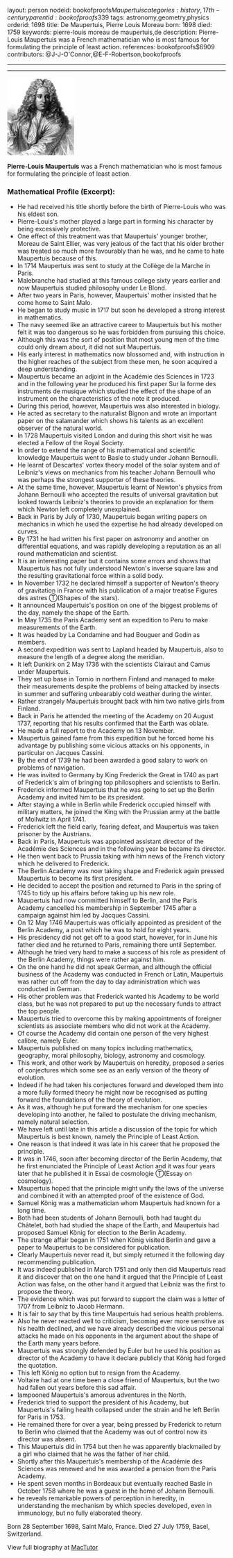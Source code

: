 layout: person
nodeid: bookofproofs$Maupertuis
categories: history,17th-century
parentid: bookofproofs$339
tags: astronomy,geometry,physics
orderid: 1698
title: De Maupertuis, Pierre Louis Moreau
born: 1698
died: 1759
keywords: pierre-louis moreau de maupertuis,de
description: Pierre-Louis Maupertuis was a French mathematician who is most famous for formulating the principle of least action.
references: bookofproofs$6909
contributors: @J-J-O'Connor,@E-F-Robertson,bookofproofs

---



---

![Maupertuis.jpg](https://github.com/bookofproofs/bookofproofs.github.io/blob/main/_sources/_assets/images/portraits/Maupertuis.jpg?raw=true)

**Pierre-Louis Maupertuis** was a French mathematician who is most famous for formulating the principle of least action.

### Mathematical Profile (Excerpt):
* He had received his title shortly before the birth of Pierre-Louis who was his eldest son.
* Pierre-Louis's mother played a large part in forming his character by being excessively protective.
* One effect of this treatment was that Maupertuis' younger brother, Moreau de Saint Ellier, was very jealous of the fact that his older brother was treated so much more favourably than he was, and he came to hate Maupertuis because of this.
* In 1714 Maupertuis was sent to study at the Collège de la Marche in Paris.
* Malebranche had studied at this famous college sixty years earlier and now Maupertuis studied philosophy under Le Blond.
* After two years in Paris, however, Maupertuis' mother insisted that he come home to Saint Malo.
* He began to study music in 1717 but soon he developed a strong interest in mathematics.
* The navy seemed like an attractive career to Maupertuis but his mother felt it was too dangerous so he was forbidden from pursuing this choice.
* Although this was the sort of position that most young men of the time could only dream about, it did not suit Maupertuis.
* His early interest in mathematics now blossomed and, with instruction in the higher reaches of the subject from these men, he soon acquired a deep understanding.
* Maupertuis became an adjoint in the Académie des Sciences in 1723 and in the following year he produced his first paper Sur la forme des instruments de musique which studied the effect of the shape of an instrument on the characteristics of the note it produced.
* During this period, however, Maupertuis was also interested in biology.
* He acted as secretary to the naturalist Bignon and wrote an important paper on the salamander which shows his talents as an excellent observer of the natural world.
* In 1728 Maupertuis visited London and during this short visit he was elected a Fellow of the Royal Society.
* In order to extend the range of his mathematical and scientific knowledge Maupertuis went to Basle to study under Johann Bernoulli.
* He learnt of Descartes' vortex theory model of the solar system and of Leibniz's views on mechanics from his teacher Johann Bernoulli who was perhaps the strongest supporter of these theories.
* At the same time, however, Maupertuis learnt of Newton's physics from Johann Bernoulli who accepted the results of universal gravitation but looked towards Leibniz's theories to provide an explanation for them which Newton left completely unexplained.
* Back in Paris by July of 1730, Maupertuis began writing papers on mechanics in which he used the expertise he had already developed on curves.
* By 1731 he had written his first paper on astronomy and another on differential equations, and was rapidly developing a reputation as an all round mathematician and scientist.
* It is an interesting paper but it contains some errors and shows that Maupertuis has not fully understood Newton's inverse square law and the resulting gravitational force within a solid body.
* In November 1732 he declared himself a supporter of Newton's theory of gravitation in France with his publication of a major treatise Figures des astres Ⓣ(Shapes of the stars).
* It announced Maupertuis's position on one of the biggest problems of the day, namely the shape of the Earth.
* In May 1735 the Paris Academy sent an expedition to Peru to make measurements of the Earth.
* It was headed by La Condamine and had Bouguer and Godin as members.
* A second expedition was sent to Lapland headed by Maupertuis, also to measure the length of a degree along the meridian.
* It left Dunkirk on 2 May 1736 with the scientists Clairaut and Camus under Maupertuis.
* They set up base in Tornio in northern Finland and managed to make their measurements despite the problems of being attacked by insects in summer and suffering unbearably cold weather during the winter.
* Rather strangely Maupertuis brought back with him two native girls from Finland.
* Back in Paris he attended the meeting of the Academy on 20 August 1737, reporting that his results confirmed that the Earth was oblate.
* He made a full report to the Academy on 13 November.
* Maupertuis gained fame from this expedition but he forced home his advantage by publishing some vicious attacks on his opponents, in particular on Jacques Cassini.
* By the end of 1739 he had been awarded a good salary to work on problems of navigation.
* He was invited to Germany by King Frederick the Great in 1740 as part of Frederick's aim of bringing top philosophers and scientists to Berlin.
* Frederick informed Maupertuis that he was going to set up the Berlin Academy and invited him to be its president.
* After staying a while in Berlin while Frederick occupied himself with military matters, he joined the King with the Prussian army at the battle of Mollwitz in April 1741.
* Frederick left the field early, fearing defeat, and Maupertuis was taken prisoner by the Austrians.
* Back in Paris, Maupertuis was appointed assistant director of the Académie des Sciences and in the following year be became its director.
* He then went back to Prussia taking with him news of the French victory which he delivered to Frederick.
* The Berlin Academy was now taking shape and Frederick again pressed Maupertuis to become its first president.
* He decided to accept the position and returned to Paris in the spring of 1745 to tidy up his affairs before taking up his new role.
* Maupertuis had now committed himself to Berlin, and the Paris Academy cancelled his membership in September 1745 after a campaign against him led by Jacques Cassini.
* On 12 May 1746 Maupertuis was officially appointed as president of the Berlin Academy, a post which he was to hold for eight years.
* His presidency did not get off to a good start, however, for in June his father died and he returned to Paris, remaining there until September.
* Although he tried very hard to make a success of his role as president of the Berlin Academy, things were rather against him.
* On the one hand he did not speak German, and although the official business of the Academy was conducted in French or Latin, Maupertuis was rather cut off from the day to day administration which was conducted in German.
* His other problem was that Frederick wanted his Academy to be world class, but he was not prepared to put up the necessary funds to attract the top people.
* Maupertuis tried to overcome this by making appointments of foreigner scientists as associate members who did not work at the Academy.
* Of course the Academy did contain one person of the very highest calibre, namely Euler.
* Maupertuis published on many topics including mathematics, geography, moral philosophy, biology, astronomy and cosmology.
* This work, and other work by Maupertuis on heredity, proposed a series of conjectures which some see as an early version of the theory of evolution.
* Indeed if he had taken his conjectures forward and developed them into a more fully formed theory he might now be recognised as putting forward the foundations of the theory of evolution.
* As it was, although he put forward the mechanism for one species developing into another, he failed to postulate the driving mechanism, namely natural selection.
* We have left until late in this article a discussion of the topic for which Maupertuis is best known, namely the Principle of Least Action.
* One reason is that indeed it was late in his career that he proposed the principle.
* It was in 1746, soon after becoming director of the Berlin Academy, that he first enunciated the Principle of Least Action and it was four years later that he published it in Essai de cosmologie Ⓣ(Essay on cosmology).
* Maupertuis hoped that the principle might unify the laws of the universe and combined it with an attempted proof of the existence of God.
* Samuel König was a mathematician whom Maupertuis had known for a long time.
* Both had been students of Johann Bernoulli, both had taught du Châtelet, both had studied the shape of the Earth, and Maupertuis had proposed Samuel König for election to the Berlin Academy.
* The strange affair began in 1751 when König visited Berlin and gave a paper to Maupertuis to be considered for publication.
* Clearly Maupertuis never read it, but simply returned it the following day recommending publication.
* It was indeed published in March 1751 and only then did Maupertuis read it and discover that on the one hand it argued that the Principle of Least Action was false, on the other hand it argued that Leibniz was the first to propose the theory.
* The evidence which was put forward to support the claim was a letter of 1707 from Leibniz to Jacob Hermann.
* It is fair to say that by this time Maupertuis had serious health problems.
* Also he never reacted well to criticism, becoming ever more sensitive as his health declined, and we have already described the vicious personal attacks he made on his opponents in the argument about the shape of the Earth many years before.
* Maupertuis was strongly defended by Euler but he used his position as director of the Academy to have it declare publicly that König had forged the quotation.
* This left König no option but to resign from the Academy.
* Voltaire had at one time been a close friend of Maupertuis, but the two had fallen out years before this sad affair.
* lampooned Maupertuis's amorous adventures in the North.
* Frederick tried to support the president of his Academy, but Maupertuis's failing health collapsed under the strain and he left Berlin for Paris in 1753.
* He remained there for over a year, being pressed by Frederick to return to Berlin who claimed that the Academy was out of control now its director was absent.
* This Maupertuis did in 1754 but then he was apparently blackmailed by a girl who claimed that he was the father of her child.
* Shortly after this Maupertuis's membership of the Académie des Sciences was renewed and he was awarded a pension from the Paris Academy.
* He spent seven months in Bordeaux but eventually reached Basle in October 1758 where he was a guest in the home of Johann Bernoulli.
* he reveals remarkable powers of perception in heredity, in understanding the mechanism by which species developed, even in immunology, but no fully elaborated theory.

Born 28 September 1698, Saint Malo, France. Died 27 July 1759, Basel, Switzerland.

View full biography at [MacTutor](https://mathshistory.st-andrews.ac.uk/Biographies/Maupertuis/)
